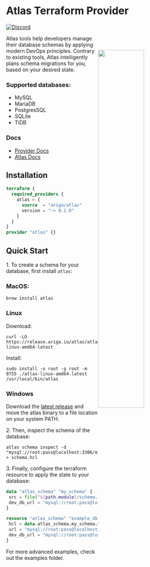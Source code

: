 # Atlas Terraform Provider

[![Discord](https://img.shields.io/discord/930720389120794674?label=discord&logo=discord&style=flat-square&logoColor=white)](https://discord.gg/zZ6sWVg6NT)

<a href="https://atlasgo.io">
  <img width="50%" align="right" style="display: block; margin:40px auto;" src="https://atlasgo.io/uploads/images/gopher.png"/>
</a>

Atlas tools help developers manage their database schemas by applying modern DevOps principles.
Contrary to existing tools, Atlas intelligently plans schema migrations for you, based on your desired state.

### Supported databases: 
* MySQL
* MariaDB
* PostgresSQL
* SQLite
* TiDB

### Docs
* [Provider Docs](https://registry.terraform.io/providers/ariga/atlas/latest/docs)
* [Atlas Docs](https://atlasgo.io)

## Installation

```terraform
terraform {
  required_providers {
    atlas = {
      source  = "ariga/atlas"
      version = "~> 0.1.0"
    }
  }
}
provider "atlas" {}
```

## Quick Start

1\. To create a schema for your database, first install `atlas`:  
 ### MacOS:
 ```shell
 brew install atlas
 ```
 ### Linux
 Download:
 ```shell
 curl -LO https://release.ariga.io/atlas/atlas-linux-amd64-latest
 ```
 Install:
 ```shell
 sudo install -o root -g root -m 0755 ./atlas-linux-amd64-latest /usr/local/bin/atlas
 ```
 ### Windows
 Download the [latest release](https://release.ariga.io/atlas/atlas-windows-amd64-latest.exe) and move the atlas binary to a file location on your system PATH.

2\. Then, inspect the schema of the database:
 ```shell
 atlas schema inspect -d "mysql://root:pass@localhost:3306/example" > schema.hcl
 ```
 
3\. Finally, configure the terraform resource to apply the state to your database:
 ```terraform
 data "atlas_schema" "my_schema" {
  src = file("${path.module}/schema.hcl")
  dev_db_url = "mysql://root:pass@localhost:3307/example"
 }

 resource "atlas_schema" "example_db" {
  hcl = data.atlas_schema.my_schema.hcl
  url = "mysql://root:pass@localhost:3306/example"
  dev_db_url = "mysql://root:pass@localhost:3307/example"
 }
 ```

For more advanced examples, check out the examples folder.
